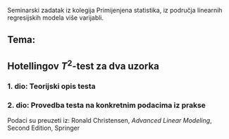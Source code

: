 Seminarski zadatak iz kolegija Primijenjena statistika, iz područja linearnih regresijskih modela više varijabli.

## Tema: 
  ## Hotellingov $T^2$-test za dva uzorka
  
 ### 1. dio: Teorijski opis testa
 ### 2. dio: Provedba testa na konkretnim podacima iz prakse
     
Podaci su preuzeti iz:
  Ronald Christensen, *Advanced Linear Modeling*, Second Edition, Springer



